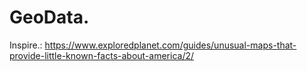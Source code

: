 # GeoData.
Inspire.: https://www.exploredplanet.com/guides/unusual-maps-that-provide-little-known-facts-about-america/2/
